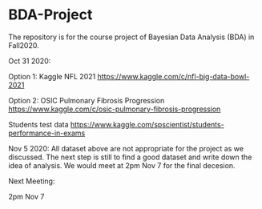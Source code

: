 # BDA-Project

The repository is for the course project of Bayesian Data Analysis (BDA) in Fall2020. 



Oct 31 2020:

Option 1: Kaggle NFL 2021 
https://www.kaggle.com/c/nfl-big-data-bowl-2021

Option 2: OSIC Pulmonary Fibrosis Progression
https://www.kaggle.com/c/osic-pulmonary-fibrosis-progression

Students test data
https://www.kaggle.com/spscientist/students-performance-in-exams

Nov 5 2020:
All dataset above are not appropriate for the project as we discussed. The next step is still to find a good dataset and write down the idea of analysis. 
We would meet at 2pm Nov 7 for the final decesion. 


Next Meeting: 

2pm Nov 7 

